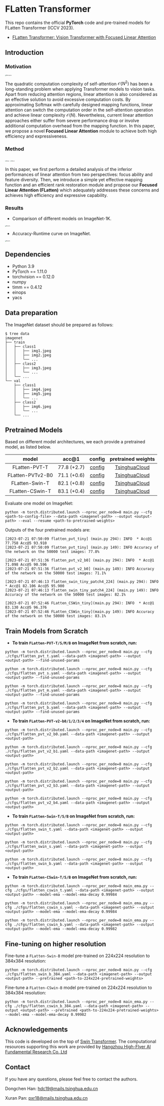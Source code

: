 # FLatten Transformer

This repo contains the official **PyTorch** code and pre-trained models for FLatten Transformer (ICCV 2023).

+ [FLatten Transformer: Vision Transformer with Focused Linear Attention](https://arxiv.org/abs/2308.00442)

## Introduction

### Motivation

<img src="figures/attention.png" alt="Motivation" style="zoom: 25%;" />

The quadratic computation complexity of self-attention $\mathcal{O}(N^2)$ has been a long-standing problem when applying Transformer models to vision tasks. Apart from reducing attention regions, linear attention is also considered as an effective solution to avoid excessive computation costs. By approximating Softmax with carefully designed mapping functions, linear attention can switch the computation order in the self-attention operation and achieve linear complexity $\mathcal{O}(N)$. Nevertheless, current linear attention approaches either suffer from severe performance drop or involve additional computation overhead from the mapping function. In this paper, we propose a novel **Focused Linear Attention** module to achieve both high efficiency and expressiveness.


### Method

<img src="figures/fp.png" alt="Method" style="zoom:20%;" />

<img src="figures/rank.png" alt="Method" style="zoom:20%;" />

 In this paper, we first perform a detailed analysis of the inferior performances of linear attention from two perspectives: focus ability and feature diversity. Then, we introduce a simple yet effective mapping function and an efficient rank restoration module and propose our **Focused Linear Attention (FLatten)** which adequately addresses these concerns and achieves high efficiency and expressive capability.

### Results

- Comparison of different models on ImageNet-1K.

<img src="figures/result1.png" alt="Results" style="zoom:25%;" />

- Accuracy-Runtime curve on ImageNet.

<img src="figures/result2.png" alt="Results" style="zoom:25%;" />

## Dependencies

- Python 3.9
- PyTorch == 1.11.0
- torchvision == 0.12.0
- numpy
- timm == 0.4.12
- einops
- yacs

## Data preparation

The ImageNet dataset should be prepared as follows:

```
$ tree data
imagenet
├── train
│   ├── class1
│   │   ├── img1.jpeg
│   │   ├── img2.jpeg
│   │   └── ...
│   ├── class2
│   │   ├── img3.jpeg
│   │   └── ...
│   └── ...
└── val
    ├── class1
    │   ├── img4.jpeg
    │   ├── img5.jpeg
    │   └── ...
    ├── class2
    │   ├── img6.jpeg
    │   └── ...
    └── ...
```

## Pretrained Models

Based on different model architectures, we each provide a pretrained model, as listed below.

| model  | acc@1 | config | pretrained weights |
| :---: | :---: | :---: | :---: |
| FLatten-PVT-T | 77.8 (+2.7) | [config](cfgs/flatten_pvt_t.yaml) | [TsinghuaCloud](https://cloud.tsinghua.edu.cn/f/3e32e4537c1a4ba6b2d3/?dl=1) |
| FLatten-PVTv2-B0 | 71.1 (+0.6) | [config](cfgs/flatten_pvt_v2_b0.yaml) | [TsinghuaCloud](https://cloud.tsinghua.edu.cn/f/ee8d9bc4ab1e409ebc94/?dl=1) |
| FLatten-Swin-T | 82.1 (+0.8) | [config](cfgs/flatten_swin_t.yaml) | [TsinghuaCloud](https://cloud.tsinghua.edu.cn/f/4847c0b56f1748739fa8/?dl=1) |
| FLatten-CSwin-T | 83.1 (+0.4) | [config](cfgs/flatten_cswin_t.yaml) | [TsinghuaCloud](https://cloud.tsinghua.edu.cn/f/e8d9fb99798b444c9db4/?dl=1) |

Evaluate one model on ImageNet:

```shell
python -m torch.distributed.launch --nproc_per_node=8 main.py --cfg <path-to-config-file> --data-path <imagenet-path> --output <output-path> --eval --resume <path-to-pretrained-weights>
```

Outputs of the four pretrained models are:

```
[2023-07-21 07:50:09 flatten_pvt_tiny] (main.py 294): INFO  * Acc@1 77.758 Acc@5 93.910
[2023-07-21 07:50:09 flatten_pvt_tiny] (main.py 149): INFO Accuracy of the network on the 50000 test images: 77.8%

[2023-07-21 07:51:36 flatten_pvt_v2_b0] (main.py 294): INFO  * Acc@1 71.098 Acc@5 90.596
[2023-07-21 07:51:36 flatten_pvt_v2_b0] (main.py 149): INFO Accuracy of the network on the 50000 test images: 71.1%

[2023-07-21 07:46:13 flatten_swin_tiny_patch4_224] (main.py 294): INFO  * Acc@1 82.106 Acc@5 95.900
[2023-07-21 07:46:13 flatten_swin_tiny_patch4_224] (main.py 149): INFO Accuracy of the network on the 50000 test images: 82.1%

[2023-07-21 07:52:46 FLatten_CSWin_tiny](main.py 294): INFO  * Acc@1 83.130 Acc@5 96.376
[2023-07-21 07:52:46 FLatten_CSWin_tiny](main.py 149): INFO Accuracy of the network on the 50000 test images: 83.1%
```

## Train Models from Scratch

- **To train `FLatten-PVT-T/S/M/B` on ImageNet from scratch, run:**

```shell
python -m torch.distributed.launch --nproc_per_node=8 main.py --cfg ./cfgs/flatten_pvt_t.yaml --data-path <imagenet-path> --output <output-path> --find-unused-params
```

```shell
python -m torch.distributed.launch --nproc_per_node=8 main.py --cfg ./cfgs/flatten_pvt_s.yaml --data-path <imagenet-path> --output <output-path> --find-unused-params
```

```shell
python -m torch.distributed.launch --nproc_per_node=8 main.py --cfg ./cfgs/flatten_pvt_m.yaml --data-path <imagenet-path> --output <output-path> --find-unused-params
```

```shell
python -m torch.distributed.launch --nproc_per_node=8 main.py --cfg ./cfgs/flatten_pvt_b.yaml --data-path <imagenet-path> --output <output-path> --find-unused-params
```

- **To train `FLatten-PVT-v2-b0/1/2/3/4` on ImageNet from scratch, run:**

```shell
python -m torch.distributed.launch --nproc_per_node=8 main.py --cfg ./cfgs/flatten_pvt_v2_b0.yaml --data-path <imagenet-path> --output <output-path>
```

```shell
python -m torch.distributed.launch --nproc_per_node=8 main.py --cfg ./cfgs/flatten_pvt_v2_b1.yaml --data-path <imagenet-path> --output <output-path>
```

```shell
python -m torch.distributed.launch --nproc_per_node=8 main.py --cfg ./cfgs/flatten_pvt_v2_b2.yaml --data-path <imagenet-path> --output <output-path>
```

```shell
python -m torch.distributed.launch --nproc_per_node=8 main.py --cfg ./cfgs/flatten_pvt_v2_b3.yaml --data-path <imagenet-path> --output <output-path>
```

```shell
python -m torch.distributed.launch --nproc_per_node=8 main.py --cfg ./cfgs/flatten_pvt_v2_b4.yaml --data-path <imagenet-path> --output <output-path>
```

- **To train `FLatten-Swin-T/S/B` on ImageNet from scratch, run:**

```shell
python -m torch.distributed.launch --nproc_per_node=8 main.py --cfg ./cfgs/flatten_swin_t.yaml --data-path <imagenet-path> --output <output-path>
```

```shell
python -m torch.distributed.launch --nproc_per_node=8 main.py --cfg ./cfgs/flatten_swin_s.yaml --data-path <imagenet-path> --output <output-path>
```

```shell
python -m torch.distributed.launch --nproc_per_node=8 main.py --cfg ./cfgs/flatten_swin_b.yaml --data-path <imagenet-path> --output <output-path>
```

- **To train `FLatten-CSwin-T/S/B` on ImageNet from scratch, run:**

```shell
python -m torch.distributed.launch --nproc_per_node=8 main_ema.py --cfg ./cfgs/flatten_cswin_t.yaml --data-path <imagenet-path> --output <output-path> --model-ema --model-ema-decay 0.99984
```

```shell
python -m torch.distributed.launch --nproc_per_node=8 main_ema.py --cfg ./cfgs/flatten_cswin_s.yaml --data-path <imagenet-path> --output <output-path> --model-ema --model-ema-decay 0.99984
```

```shell
python -m torch.distributed.launch --nproc_per_node=8 main_ema.py --cfg ./cfgs/flatten_cswin_b.yaml --data-path <imagenet-path> --output <output-path> --model-ema --model-ema-decay 0.99982
```

## Fine-tuning on higher resolution

Fine-tune a `FLatten-Swin-B` model pre-trained on 224x224 resolution to 384x384 resolution:

```shell
python -m torch.distributed.launch --nproc_per_node=8 main.py --cfg ./cfgs/flatten_swin_b_384.yaml --data-path <imagenet-path> --output <output-path> --pretrained <path-to-224x224-pretrained-weights>
```

Fine-tune a `FLatten-CSwin-B` model pre-trained on 224x224 resolution to 384x384 resolution:

```shell
python -m torch.distributed.launch --nproc_per_node=8 main_ema.py --cfg ./cfgs/flatten_cswin_b_384.yaml --data-path <imagenet-path> --output <output-path> --pretrained <path-to-224x224-pretrained-weights> --model-ema --model-ema-decay 0.99982
```

## Acknowledgements

This code is developed on the top of [Swin Transformer](https://github.com/microsoft/Swin-Transformer). The computational resources supporting this work are provided by [Hangzhou High-Flyer AI Fundamental Research Co.,Ltd](https://www.high-flyer.cn/)

## Contact

If you have any questions, please feel free to contact the authors. 

Dongchen Han: [hdc19@mails.tsinghua.edu.cn](mailto:hdc19@mails.tsinghua.edu.cn)

Xuran Pan:  [pxr18@mails.tsinghua.edu.cn](mailto:pxr18@mails.tsinghua.edu.cn)
